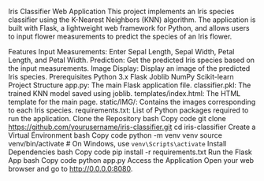 Iris Classifier Web Application
This project implements an Iris species classifier using the K-Nearest Neighbors (KNN) algorithm. The application is built with Flask, a lightweight web framework for Python, and allows users to input flower measurements to predict the species of an Iris flower.

Features
Input Measurements: Enter Sepal Length, Sepal Width, Petal Length, and Petal Width.
Prediction: Get the predicted Iris species based on the input measurements.
Image Display: Display an image of the predicted Iris species.
Prerequisites
Python 3.x
Flask
Joblib
NumPy
Scikit-learn
Project Structure
app.py: The main Flask application file.
classifier.pkl: The trained KNN model saved using joblib.
templates/index.html: The HTML template for the main page.
static/IMG/: Contains the images corresponding to each Iris species.
requirements.txt: List of Python packages required to run the application.
Clone the Repository
bash
Copy code
git clone https://github.com/yourusername/iris-classifier.git
cd iris-classifier
Create a Virtual Environment
bash
Copy code
python -m venv venv
source venv/bin/activate   # On Windows, use `venv\Scripts\activate`
Install Dependencies
bash
Copy code
pip install -r requirements.txt
Run the Flask App
bash
Copy code
python app.py
Access the Application
Open your web browser and go to http://0.0.0.0:8080.
